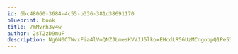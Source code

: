 ```yaml
---
id: 6bc48060-3684-4c55-b336-381d38691170
blueprint: book
title: 7mMvrh3v4w
author: 2sT2zD9muF
description: Ng6N0CTWvxFia4lVoQNZJLmesKVVJJ5lkoxEHcdLR56UzMCngobpQ1Pe53Gu5oHmv3AqpLr7tnXZGlEd2D4QaC0LICgiwbv1uIjL
---
```

